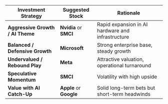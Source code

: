 | Investment Strategy              | Suggested Stock         | Rationale                                         |
| -------------------------------- | ----------------------- | ------------------------------------------------- |
| **Aggressive Growth / AI Theme** | **Nvidia** or **SMCI**  | Rapid expansion in AI hardware and infrastructure |
| **Balanced / Defensive Growth**  | **Microsoft**           | Strong enterprise base, steady growth             |
| **Undervalued / Rebound Play**   | **Meta**                | Attractive valuation, operational turnaround      |
| **Speculative Momentum**         | **SMCI**                | Volatility with high upside                       |
| **Value with AI Catch-Up**       | **Apple** or **Google** | Solid long-term bets but short-term headwinds     |
